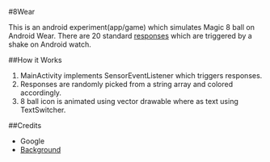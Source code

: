 #8Wear

This is an android experiment(app/game) which simulates Magic 8 ball on Android Wear.
There are 20 standard [responses](https://en.wikipedia.org/wiki/Magic_8-Ball#Possible_answers) which are triggered by a shake on Android watch.

##How it Works
1. MainActivity implements SensorEventListener which triggers responses.
2. Responses are randomly picked from a string array and colored accordingly.
3. 8 ball icon is animated using vector drawable where as text using TextSwitcher.

##Credits
- Google
- [Background](http://www.oxygenna.com/news/new-free-set-of-material-design-backgrounds)